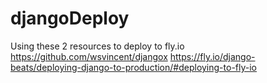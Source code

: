 # djangoDeploy
Using these 2 resources to deploy to fly.io
https://github.com/wsvincent/djangox
https://fly.io/django-beats/deploying-django-to-production/#deploying-to-fly-io
